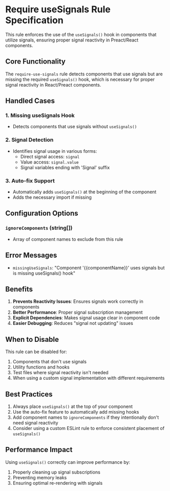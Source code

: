 # Require useSignals Rule Specification

This rule enforces the use of the `useSignals()` hook in components that utilize signals, ensuring proper signal reactivity in Preact/React components.

## Core Functionality

The `require-use-signals` rule detects components that use signals but are missing the required `useSignals()` hook, which is necessary for proper signal reactivity in React/Preact components.

## Handled Cases

### 1. Missing useSignals Hook

- Detects components that use signals without `useSignals()`

### 2. Signal Detection

- Identifies signal usage in various forms:
  - Direct signal access: `signal`
  - Value access: `signal.value`
  - Signal variables ending with 'Signal' suffix

### 3. Auto-fix Support

- Automatically adds `useSignals()` at the beginning of the component
- Adds the necessary import if missing

## Configuration Options

### `ignoreComponents` (string[])

- Array of component names to exclude from this rule

## Error Messages

- `missingUseSignals`: "Component '{{componentName}}' uses signals but is missing useSignals() hook"

## Benefits

1. **Prevents Reactivity Issues**: Ensures signals work correctly in components
2. **Better Performance**: Proper signal subscription management
3. **Explicit Dependencies**: Makes signal usage clear in component code
4. **Easier Debugging**: Reduces "signal not updating" issues

## When to Disable

This rule can be disabled for:

1. Components that don't use signals
2. Utility functions and hooks
3. Test files where signal reactivity isn't needed
4. When using a custom signal implementation with different requirements

## Best Practices

1. Always place `useSignals()` at the top of your component
2. Use the auto-fix feature to automatically add missing hooks
3. Add component names to `ignoreComponents` if they intentionally don't need signal reactivity
4. Consider using a custom ESLint rule to enforce consistent placement of `useSignals()`

## Performance Impact

Using `useSignals()` correctly can improve performance by:

1. Properly cleaning up signal subscriptions
2. Preventing memory leaks
3. Ensuring optimal re-rendering with signals
